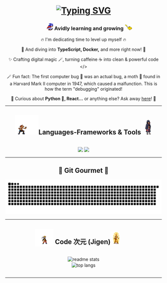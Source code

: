 <h1 align="center">
    <a href="https://git.io/typing-svg">
        <img src="https://readme-typing-svg.demolab.com?font=Dancing+Script&weight=500&size=40&pause=1000&color=CAF0F8&center=true&vCenter=true&width=465&lines=Hello+👋🏼;Shubhanshu+this+side" alt="Typing SVG" />
    </a>
</h1>

<div align="center">
    <h3 style="position: relative; right: -20px;">
        <img src="resources/sonic.gif" height="4%" width="4%" /> Avidly learning and growing
        <img src="resources/pikachu.gif" height="5%" width="5%" />
    </h3>

🔥 I'm dedicating time to level up myself 🔥

🌱 And diving into **TypeScript, Docker,** and more right now! 🌊

✨ Crafting digital magic 🪄, turning caffeine ☕️ into clean & powerful code </>

🪄 Fun fact: The first computer bug 🐛 was an actual bug, a moth 🦋 found in a Harvard Mark II computer in 1947, which caused a malfunction. This is how the term "debugging" originated!

💬 Curious about **Python 🐍, React...** or anything else? Ask away [here](https://github.com/kshanxs/kshanxs/issues)! 📨
</div>

<hr/>
<h2 align="center">
    <img src="resources/ace.gif" height="15%" width="15%" />Languages-Frameworks & Tools<img src="resources/itachi.gif" height="7%" width="7%" />
</h2>
<br/>
<div align="center">
    <img src="https://skillicons.dev/icons?i=cpp,python,html,css,js,ts,nodejs,react,tailwind" />
    <img src="https://skillicons.dev/icons?i=vscode,git,github,nextjs,vercel,mongodb,docker,anaconda,mysql" /><br>
</div>
<hr>

<div align="center">
  <h2>🍎 Git Gourmet 🍏</h2>
  <img alt="snake eating my contributions" src="https://raw.githubusercontent.com/kshanxs/kshanxs/output/github-contribution-grid-snake-dark.svg" />
</div>

<hr/>
<h2 align="center" style="position: relative; left: -20px;">
    <img src="resources/naruto_rage.gif" height="12%" width="12%" style="margin-bottom: -7px;" />
    Code 次元 (Jigen)<img src="resources/goku.gif" height="6%" width="6%" />
</h2>
<br>
<div align="center">
    <img width="390" src="https://github-readme-stats-shubhanshu-shuklas-projects.vercel.app/api?username=kshanxs&count_private=true&show_icons=true&theme=react&rank_icon=github&border_radius=10" alt="readme stats" />
    <br/>
    <img width="325" align="center" src="https://github-readme-stats-shubhanshu-shuklas-projects.vercel.app/api/top-langs/?username=kshanxs&hide=HTML&langs_count=8&layout=compact&theme=react&border_radius=10&size_weight=0.5&count_weight=0.5&exclude_repo=github-readme-stats" alt="top langs" />
</div>
<br/>
<hr/>
